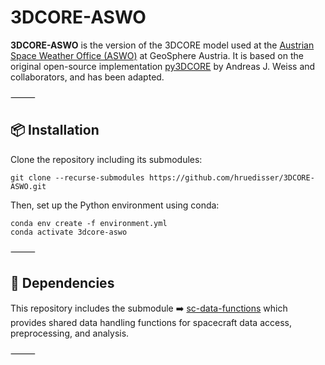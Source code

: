 # 3DCORE-ASWO

**3DCORE-ASWO** is the version of the 3DCORE model used at the [Austrian Space Weather Office (ASWO)](https://helioforecast.space) at GeoSphere Austria.
It is based on the original open-source implementation [py3DCORE](https://github.com/ajefweiss/py3DCORE) by Andreas J. Weiss and collaborators, and has been adapted.


⸻

## 📦 Installation

Clone the repository including its submodules:

```
git clone --recurse-submodules https://github.com/hruedisser/3DCORE-ASWO.git
```

Then, set up the Python environment using conda:

```
conda env create -f environment.yml
conda activate 3dcore-aswo
```


⸻

## 🧩 Dependencies

This repository includes the submodule
➡️ [sc-data-functions](https://github.com/hruedisser/sc-data-functions)
which provides shared data handling functions for spacecraft data access, preprocessing, and analysis.

⸻